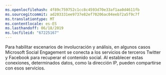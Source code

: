 ```yaml
---
ms.openlocfilehash: 4f89c759752c1cc8c4593d70e33af1aa0d4611fb
ms.sourcegitcommit: ad203331ee9737e82ef70206ac04eeb72a5f9c7f
ms.translationtype: MT
ms.contentlocale: es-ES
ms.lasthandoff: 06/18/2019
ms.locfileid: "67225167"
---
```

Para habilitar escenarios de involucración y análisis, en algunos casos Microsoft Social Engagement se conecta a los servicios de terceros Twitter y Facebook para recuperar el contenido social. Al establecer estas conexiones, determinados datos, como la dirección IP, pueden compartirse con esos servicios.